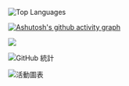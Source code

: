 


![Top Languages](https://github-readme-stats.vercel.app/api/top-langs/?username=jojononstop&theme=vue-dark&line_height=22&layout=compact&hide=less)


[![Ashutosh's github activity graph](https://github-readme-activity-graph.vercel.app/graph?username=jojononstop&bg_color=000000&color=ffffff&line=9e4c98&point=fbff00&area=true&hide_border=true)](https://github.com/ashutosh00710/github-readme-activity-graph)

![](https://komarev.com/ghpvc/?username=jojononstop&color=green)

![GitHub 統計](https://github-readme-stats.vercel.app/api?username=jojononstop&show_icons=true&theme=vue-dark)

![活動圖表](https://activity-graph.herokuapp.com/graph?username=jojononstop&bg_color=1F222E&color=F8D866&line=F85D7F&point=FFFFFF&hide_border=true)





